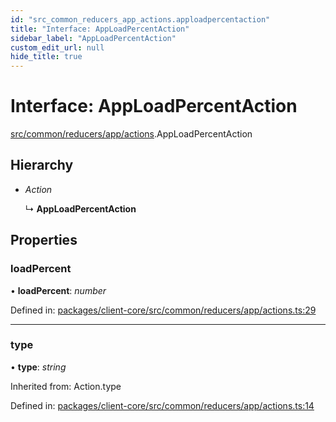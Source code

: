 ```yaml
---
id: "src_common_reducers_app_actions.apploadpercentaction"
title: "Interface: AppLoadPercentAction"
sidebar_label: "AppLoadPercentAction"
custom_edit_url: null
hide_title: true
---
```


# Interface: AppLoadPercentAction

[src/common/reducers/app/actions](../modules/src_common_reducers_app_actions.md).AppLoadPercentAction

## Hierarchy

* *Action*

  ↳ **AppLoadPercentAction**

## Properties

### loadPercent

• **loadPercent**: *number*

Defined in: [packages/client-core/src/common/reducers/app/actions.ts:29](https://github.com/xr3ngine/xr3ngine/blob/77d12cea0/packages/client-core/src/common/reducers/app/actions.ts#L29)

___

### type

• **type**: *string*

Inherited from: Action.type

Defined in: [packages/client-core/src/common/reducers/app/actions.ts:14](https://github.com/xr3ngine/xr3ngine/blob/77d12cea0/packages/client-core/src/common/reducers/app/actions.ts#L14)
